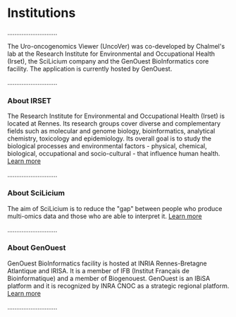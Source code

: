 # Institutions

............................


The Uro-oncogenomics Viewer (UncoVer) was co-developed by Chalmel's lab at the Research Institute for Environmental and Occupational Health (Irset), the SciLicium company and the GenOuest BioInformatics core facility. The application is currently hosted by GenOuest.   
    
............................





### About IRSET 

The Research Institute for Environmental and Occupational Health (Irset) is located at Rennes. Its research groups cover diverse and complementary fields such as molecular and genome biology, bioinformatics, analytical chemistry, toxicology and epidemiology. Its overall goal is to study the biological processes and environmental factors - physical, chemical, biological, occupational and socio-cultural - that influence human health.
[Learn more](https://www.irset.org/en) 


............................

### About SciLicium

The aim of SciLicium is to reduce the "gap" between people who produce multi-omics data and those who are able to interpret it. 
[Learn more](http://www.scilicium.com)  




............................


### About GenOuest

GenOuest BioInformatics facility is hosted at INRIA Rennes-Bretagne Atlantique and IRISA. It is a member of IFB (Institut Français de Bioinformatique) and a member of Biogenouest. GenOuest is an IBiSA platform and it is recognized by INRA CNOC as a strategic regional platform.
[Learn more](https://www.genouest.org) 


............................


